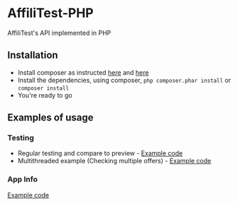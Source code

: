 # AffiliTest-PHP
AffiliTest's API implemented in PHP

## Installation
  * Install composer as instructed [here](https://getcomposer.org/doc/00-intro.md) and [here](https://getcomposer.org/download/)
  * Install the dependencies, using composer, `php composer.phar install` or `composer install`
  * You're ready to go

## Examples of usage

### Testing
  * Regular testing and compare to preview - [Example code](example.php)
  * Multithreaded example (Checking multiple offers) - [Example code](example.multi.php)

### App Info
 [Example code](example.appinfo.php)
